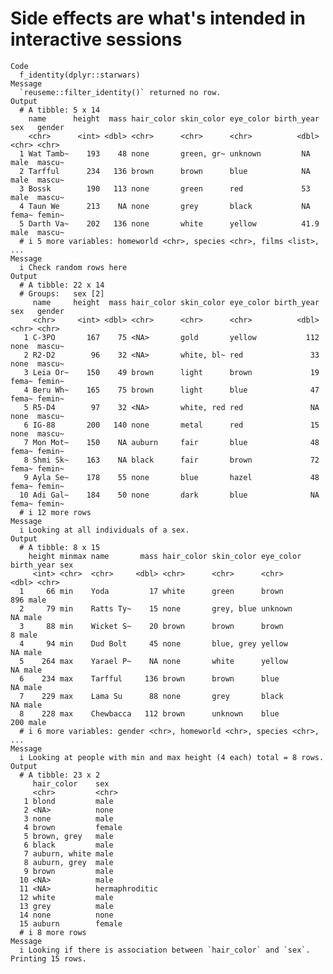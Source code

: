 # Side effects are what's intended in interactive sessions

    Code
      f_identity(dplyr::starwars)
    Message
      `reuseme::filter_identity()` returned no row.
    Output
      # A tibble: 5 x 14
        name      height  mass hair_color skin_color eye_color birth_year sex   gender
        <chr>      <int> <dbl> <chr>      <chr>      <chr>          <dbl> <chr> <chr> 
      1 Wat Tamb~    193    48 none       green, gr~ unknown         NA   male  mascu~
      2 Tarfful      234   136 brown      brown      blue            NA   male  mascu~
      3 Bossk        190   113 none       green      red             53   male  mascu~
      4 Taun We      213    NA none       grey       black           NA   fema~ femin~
      5 Darth Va~    202   136 none       white      yellow          41.9 male  mascu~
      # i 5 more variables: homeworld <chr>, species <chr>, films <list>, ...
    Message
      i Check random rows here
    Output
      # A tibble: 22 x 14
      # Groups:   sex [2]
         name     height  mass hair_color skin_color eye_color birth_year sex   gender
         <chr>     <int> <dbl> <chr>      <chr>      <chr>          <dbl> <chr> <chr> 
       1 C-3PO       167    75 <NA>       gold       yellow           112 none  mascu~
       2 R2-D2        96    32 <NA>       white, bl~ red               33 none  mascu~
       3 Leia Or~    150    49 brown      light      brown             19 fema~ femin~
       4 Beru Wh~    165    75 brown      light      blue              47 fema~ femin~
       5 R5-D4        97    32 <NA>       white, red red               NA none  mascu~
       6 IG-88       200   140 none       metal      red               15 none  mascu~
       7 Mon Mot~    150    NA auburn     fair       blue              48 fema~ femin~
       8 Shmi Sk~    163    NA black      fair       brown             72 fema~ femin~
       9 Ayla Se~    178    55 none       blue       hazel             48 fema~ femin~
      10 Adi Gal~    184    50 none       dark       blue              NA fema~ femin~
      # i 12 more rows
    Message
      i Looking at all individuals of a sex.
    Output
      # A tibble: 8 x 15
        height minmax name       mass hair_color skin_color eye_color birth_year sex  
         <int> <chr>  <chr>     <dbl> <chr>      <chr>      <chr>          <dbl> <chr>
      1     66 min    Yoda         17 white      green      brown            896 male 
      2     79 min    Ratts Ty~    15 none       grey, blue unknown           NA male 
      3     88 min    Wicket S~    20 brown      brown      brown              8 male 
      4     94 min    Dud Bolt     45 none       blue, grey yellow            NA male 
      5    264 max    Yarael P~    NA none       white      yellow            NA male 
      6    234 max    Tarfful     136 brown      brown      blue              NA male 
      7    229 max    Lama Su      88 none       grey       black             NA male 
      8    228 max    Chewbacca   112 brown      unknown    blue             200 male 
      # i 6 more variables: gender <chr>, homeworld <chr>, species <chr>, ...
    Message
      i Looking at people with min and max height (4 each) total = 8 rows.
    Output
      # A tibble: 23 x 2
         hair_color    sex           
         <chr>         <chr>         
       1 blond         male          
       2 <NA>          none          
       3 none          male          
       4 brown         female        
       5 brown, grey   male          
       6 black         male          
       7 auburn, white male          
       8 auburn, grey  male          
       9 brown         male          
      10 <NA>          male          
      11 <NA>          hermaphroditic
      12 white         male          
      13 grey          male          
      14 none          none          
      15 auburn        female        
      # i 8 more rows
    Message
      i Looking if there is association between `hair_color` and `sex`. Printing 15 rows.

